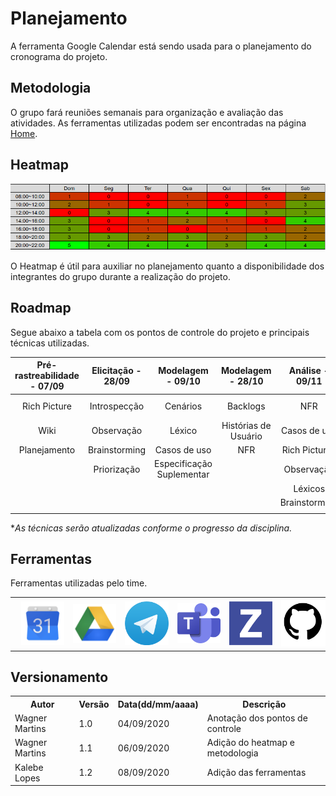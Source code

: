 # Planejamento

A ferramenta Google Calendar está sendo usada para o planejamento do cronograma do projeto.

## Metodologia
O grupo fará reuniões semanais para organização e avaliação das atividades. As ferramentas utilizadas podem ser encontradas na página [Home](../index.md).

## Heatmap
![Heatmap](Heatmap.png)

O Heatmap é útil para auxiliar no planejamento quanto a disponibilidade dos integrantes do grupo durante a realização do projeto.

## Roadmap
Segue abaixo a tabela com os pontos de controle do projeto e principais técnicas utilizadas.

| Pré-rastreabilidade - 07/09 | Elicitação - 28/09 | Modelagem - 09/10            | Modelagem - 28/10      | Análise - 09/11 | Pós-rastreabilidade - 26/11
| :-------------------------: | :----------------: | :--------------------------: | :--------------------: | :-------------: | :-------------------------: |
| Rich Picture                | Introspecção       | Cenários                     | Backlogs               | NFR             | Backward-from       
| Wiki                        | Observação         | Léxico                       | Histórias de Usuário   | Casos de uso    | Foward-from
| Planejamento                | Brainstorming      | Casos de uso                 | NFR                    | Rich Pictures   | EAP               
|                             | Priorização        | Especificação Suplementar    |                        | Observação      |                    
|                             |                    |                              |                        | Léxicos         |                    
|                             |                    |                              |                        | Brainstorming   |                    
|                             |                    |                              |                        |                 |

**As técnicas serão atualizadas conforme o progresso da disciplina.*

## Ferramentas

Ferramentas utilizadas pelo time.

<table>
    <tr>
        <th><img src="https://github.com/Requisitos-de-Software/2020.1-GuardioesdaSaude/blob/gh-pages/assets/calendar.png" alt="Calendar" width="100"                        hspace="10"></th>
        <th><img src="https://github.com/Requisitos-de-Software/2020.1-GuardioesdaSaude/blob/gh-pages/assets/driver.png" alt="Driver" width="100" hspace="10">          </th>
        <th><img src="https://github.com/Requisitos-de-Software/2020.1-GuardioesdaSaude/blob/gh-pages/assets/telegram.png" alt="Telegram" width="100"                      hspace="10"></th>
        <th><img src="https://github.com/Requisitos-de-Software/2020.1-GuardioesdaSaude/blob/gh-pages/assets/teams.png" alt="Teams" width="100" hspace="10">            </th>
        <th><img src="https://github.com/Requisitos-de-Software/2020.1-GuardioesdaSaude/blob/gh-pages/assets/zenhub.png" alt="Zenhub" width="100" hspace="10">           </th>
        <th><img src="https://github.com/Requisitos-de-Software/2020.1-GuardioesdaSaude/blob/gh-pages/assets/git.png" alt="Git" width="110" hspace="10">              </th>
    </tr>
</table> 

## Versionamento
<table>
    <tr>
        <th>Autor</th>
        <th>Versão</th>
        <th>Data(dd/mm/aaaa)</th>
        <th>Descrição</th>
    <tr>
    <tr>
        <td>Wagner Martins</td>
        <td>1.0</td>
        <td>04/09/2020</td>
        <td>Anotação dos pontos de controle</td>
    </tr>
    <tr>
        <td>Wagner Martins</td>
        <td>1.1</td>
        <td>06/09/2020</td>
        <td>Adição do heatmap e metodologia</td>
    </tr>
    <tr>
        <td>Kalebe Lopes</td>
        <td>1.2</td>
        <td>08/09/2020</td>
        <td>Adição das ferramentas</td>
    </tr>
</table>   
